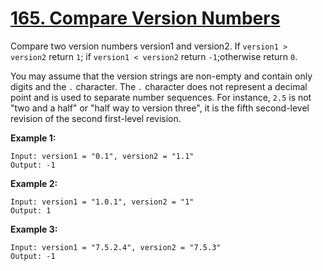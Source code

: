 # [165. Compare Version Numbers](https://leetcode.com/problems/compare-version-numbers/description)

Compare two version numbers version1 and version2.
If `version1 > version2` return `1`; if `version1 < version2` return `-1`;otherwise return `0`.

You may assume that the version strings are non-empty and contain only digits and the `.` character.
The `.` character does not represent a decimal point and is used to separate number sequences.
For instance, `2.5` is not "two and a half" or "half way to version three", it is the fifth second-level revision of the second first-level revision.

**Example 1:**
```
Input: version1 = "0.1", version2 = "1.1"
Output: -1
```
**Example 2:**
```
Input: version1 = "1.0.1", version2 = "1"
Output: 1
```
**Example 3:**
```
Input: version1 = "7.5.2.4", version2 = "7.5.3"
Output: -1
```